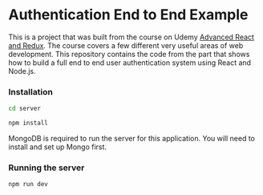 # Authentication End to End Example

This is a project that was built from the course on Udemy [Advanced React and Redux](https://www.udemy.com/react-redux-tutorial/learn/v4/overview). The course covers a few different very useful areas of web development. This repository contains the code from the part that shows how to build a full end to end user authentication system using React and Node.js.

### Installation

```sh
cd server

npm install
```

MongoDB is required to run the server for this application. You will need to install and set up Mongo first.

### Running the server

```sh
npm run dev
```




